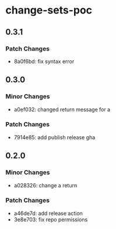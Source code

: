# change-sets-poc

## 0.3.1

### Patch Changes

- 8a0f6bd: fix syntax error

## 0.3.0

### Minor Changes

- a0ef032: changed return message for a

### Patch Changes

- 7914e85: add publish release gha

## 0.2.0

### Minor Changes

- a028326: change a return

### Patch Changes

- a46de7d: add release action
- 3e8e703: fix repo permissions
